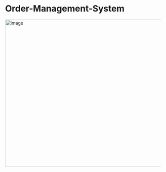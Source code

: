 # Order-Management-System

<img width="1362" height="475" alt="image" src="https://github.com/user-attachments/assets/3353b0fa-3e77-40ac-a825-89081f99cb7f" />
